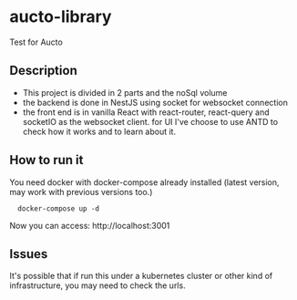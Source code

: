 # aucto-library

Test for Aucto

## Description

- This project is divided in 2 parts and the noSql volume
- the backend is done in NestJS using socket for websocket connection
- the front end is in vanilla React with react-router, react-query and socketIO as the websocket client. for UI I've choose to use ANTD to check how it works and to learn about it.

## How to run it

You need docker with docker-compose already installed (latest version, may work with previous versions too.)

```
  docker-compose up -d
```

Now you can access: http://localhost:3001

## Issues

It's possible that if run this under a kubernetes cluster or other kind of infrastructure, you may need to check the urls.
